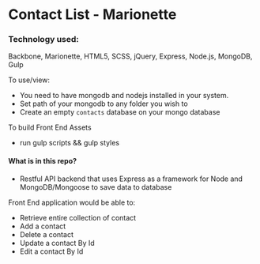 # Contact List - Marionette

### Technology used: 
Backbone, Marionette, HTML5, SCSS, jQuery,
Express, Node.js, MongoDB, Gulp

To use/view: 
- You need to have mongodb and nodejs installed in your system.
- Set path of your mongodb to any folder you wish to
- Create an empty `contacts` database on your mongo database

To build Front End Assets
- run gulp scripts && gulp styles


#### What is in this repo?
- Restful API backend that uses Express as a framework for Node and MongoDB/Mongoose to save data to database

Front End application would be able to:
- Retrieve entire collection of contact
- Add a contact
- Delete a contact
- Update a contact By Id
- Edit a contact By Id 




